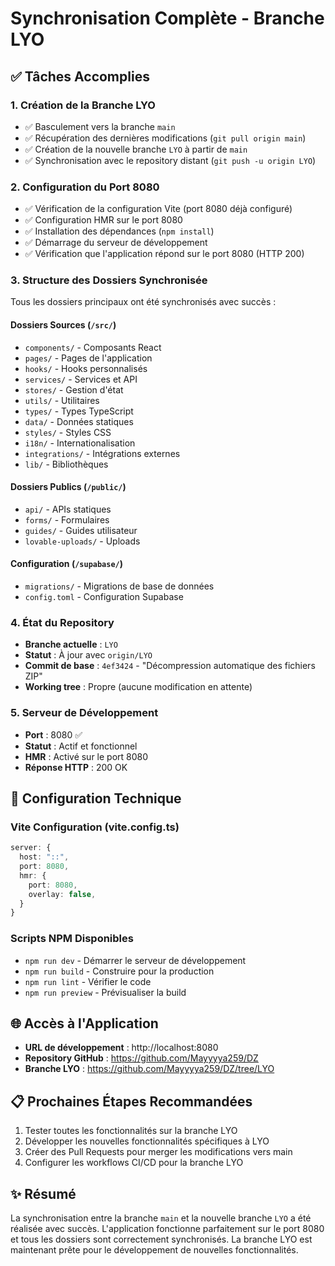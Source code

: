 # Synchronisation Complète - Branche LYO

## ✅ Tâches Accomplies

### 1. Création de la Branche LYO
- ✅ Basculement vers la branche `main`
- ✅ Récupération des dernières modifications (`git pull origin main`)
- ✅ Création de la nouvelle branche `LYO` à partir de `main`
- ✅ Synchronisation avec le repository distant (`git push -u origin LYO`)

### 2. Configuration du Port 8080
- ✅ Vérification de la configuration Vite (port 8080 déjà configuré)
- ✅ Configuration HMR sur le port 8080
- ✅ Installation des dépendances (`npm install`)
- ✅ Démarrage du serveur de développement
- ✅ Vérification que l'application répond sur le port 8080 (HTTP 200)

### 3. Structure des Dossiers Synchronisée
Tous les dossiers principaux ont été synchronisés avec succès :

#### Dossiers Sources (`/src/`)
- `components/` - Composants React
- `pages/` - Pages de l'application
- `hooks/` - Hooks personnalisés
- `services/` - Services et API
- `stores/` - Gestion d'état
- `utils/` - Utilitaires
- `types/` - Types TypeScript
- `data/` - Données statiques
- `styles/` - Styles CSS
- `i18n/` - Internationalisation
- `integrations/` - Intégrations externes
- `lib/` - Bibliothèques

#### Dossiers Publics (`/public/`)
- `api/` - APIs statiques
- `forms/` - Formulaires
- `guides/` - Guides utilisateur
- `lovable-uploads/` - Uploads

#### Configuration (`/supabase/`)
- `migrations/` - Migrations de base de données
- `config.toml` - Configuration Supabase

### 4. État du Repository
- **Branche actuelle** : `LYO`
- **Statut** : À jour avec `origin/LYO`
- **Commit de base** : `4ef3424` - "Décompression automatique des fichiers ZIP"
- **Working tree** : Propre (aucune modification en attente)

### 5. Serveur de Développement
- **Port** : 8080 ✅
- **Statut** : Actif et fonctionnel
- **HMR** : Activé sur le port 8080
- **Réponse HTTP** : 200 OK

## 🔧 Configuration Technique

### Vite Configuration (vite.config.ts)
```typescript
server: {
  host: "::",
  port: 8080,
  hmr: {
    port: 8080,
    overlay: false,
  }
}
```

### Scripts NPM Disponibles
- `npm run dev` - Démarrer le serveur de développement
- `npm run build` - Construire pour la production
- `npm run lint` - Vérifier le code
- `npm run preview` - Prévisualiser la build

## 🌐 Accès à l'Application
- **URL de développement** : http://localhost:8080
- **Repository GitHub** : https://github.com/Mayyyya259/DZ
- **Branche LYO** : https://github.com/Mayyyya259/DZ/tree/LYO

## 📋 Prochaines Étapes Recommandées
1. Tester toutes les fonctionnalités sur la branche LYO
2. Développer les nouvelles fonctionnalités spécifiques à LYO
3. Créer des Pull Requests pour merger les modifications vers main
4. Configurer les workflows CI/CD pour la branche LYO

## ✨ Résumé
La synchronisation entre la branche `main` et la nouvelle branche `LYO` a été réalisée avec succès. L'application fonctionne parfaitement sur le port 8080 et tous les dossiers sont correctement synchronisés. La branche LYO est maintenant prête pour le développement de nouvelles fonctionnalités.
